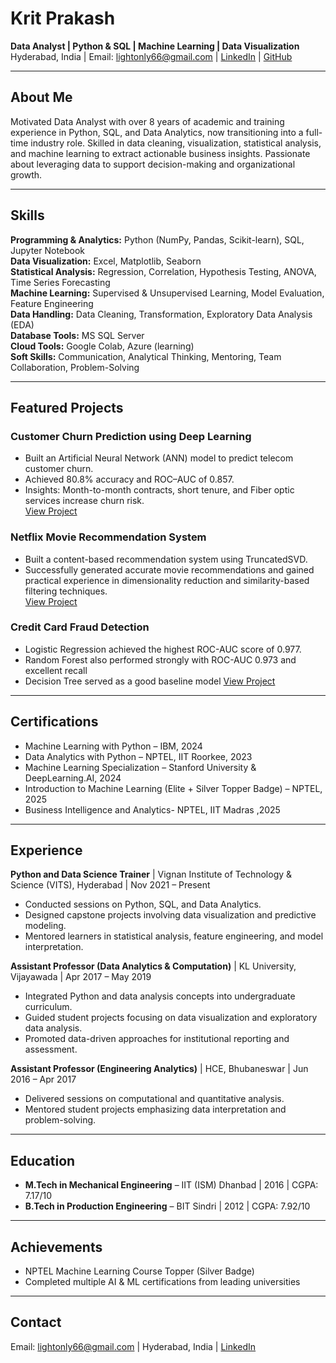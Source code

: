 # Krit Prakash
**Data Analyst | Python & SQL | Machine Learning | Data Visualization**  
Hyderabad, India | Email: lightonly66@gmail.com | [LinkedIn](https://www.linkedin.com/in/krit-prakash-9a32a1246/) | [GitHub](https://github.com/lightonly1)

---

## About Me
Motivated Data Analyst with over 8 years of academic and training experience in Python, SQL, and Data Analytics, now transitioning into a full-time industry role. Skilled in data cleaning, visualization, statistical analysis, and machine learning to extract actionable business insights. Passionate about leveraging data to support decision-making and organizational growth.

---

## Skills

**Programming & Analytics:** Python (NumPy, Pandas, Scikit-learn), SQL, Jupyter Notebook  
**Data Visualization:** Excel, Matplotlib, Seaborn  
**Statistical Analysis:** Regression, Correlation, Hypothesis Testing, ANOVA, Time Series Forecasting  
**Machine Learning:** Supervised & Unsupervised Learning, Model Evaluation, Feature Engineering  
**Data Handling:** Data Cleaning, Transformation, Exploratory Data Analysis (EDA)  
**Database Tools:** MS SQL Server  
**Cloud Tools:** Google Colab, Azure (learning)  
**Soft Skills:** Communication, Analytical Thinking, Mentoring, Team Collaboration, Problem-Solving

---

## Featured Projects

### Customer Churn Prediction using Deep Learning
- Built an Artificial Neural Network (ANN) model to predict telecom customer churn.  
- Achieved 80.8% accuracy and ROC–AUC of 0.857.  
- Insights: Month-to-month contracts, short tenure, and Fiber optic services increase churn risk.  
[View Project](https://github.com/lightonly1/Deep-Learning-Customer-Churn)

### Netflix Movie Recommendation System
- Built a content-based recommendation system using TruncatedSVD.  
- Successfully generated accurate movie recommendations and gained practical experience in dimensionality reduction and similarity-based filtering techniques.  
[View Project](https://github.com/lightonly1/Netflix-Recommendation-System)

### Credit Card Fraud Detection
- Logistic Regression achieved the highest ROC-AUC score of 0.977.  
- Random Forest also performed strongly with ROC-AUC 0.973 and excellent recall
- Decision Tree served as a good baseline model
[View Project](https://github.com/lightonly1/Credit-Card-Fraud-Detection)

---

## Certifications
- Machine Learning with Python – IBM, 2024  
- Data Analytics with Python – NPTEL, IIT Roorkee, 2023  
- Machine Learning Specialization – Stanford University & DeepLearning.AI, 2024  
- Introduction to Machine Learning (Elite + Silver Topper Badge) – NPTEL, 2025
- Business Intelligence and Analytics- NPTEL, IIT Madras ,2025

---

## Experience

**Python and Data Science Trainer** | Vignan Institute of Technology & Science (VITS), Hyderabad | Nov 2021 – Present  
- Conducted sessions on Python, SQL, and Data Analytics.  
- Designed capstone projects involving data visualization and predictive modeling.  
- Mentored learners in statistical analysis, feature engineering, and model interpretation.

**Assistant Professor (Data Analytics & Computation)** | KL University, Vijayawada | Apr 2017 – May 2019  
- Integrated Python and data analysis concepts into undergraduate curriculum.  
- Guided student projects focusing on data visualization and exploratory data analysis.  
- Promoted data-driven approaches for institutional reporting and assessment.

**Assistant Professor (Engineering Analytics)** | HCE, Bhubaneswar | Jun 2016 – Apr 2017  
- Delivered sessions on computational and quantitative analysis.  
- Mentored student projects emphasizing data interpretation and problem-solving.

---

## Education
- **M.Tech in Mechanical Engineering** – IIT (ISM) Dhanbad | 2016 | CGPA: 7.17/10  
- **B.Tech in Production Engineering** – BIT Sindri | 2012 | CGPA: 7.92/10

---

## Achievements
- NPTEL Machine Learning Course Topper (Silver Badge)  
- Completed multiple AI & ML certifications from leading universities

---

## Contact
Email: lightonly66@gmail.com | Hyderabad, India | [LinkedIn](https://www.linkedin.com/in/krit-prakash-9a32a1246/)
